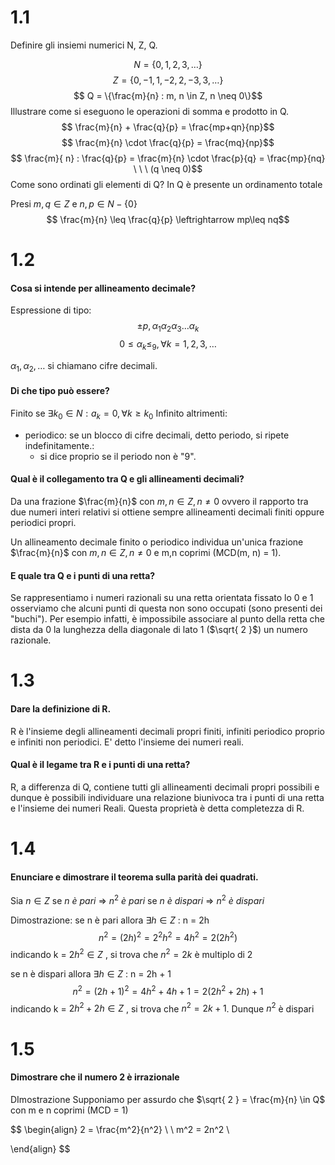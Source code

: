 # 1.1
Definire gli insiemi numerici N, Z, Q. 

$$ N = \{0, 1, 2, 3, \dots\} $$
$$ Z = \{0, -1, 1, -2, 2, -3, 3, \dots\}$$
$$ Q = \{\frac{m}{n} : m, n \in Z, n \neq 0\}$$
Illustrare come si eseguono le operazioni di
somma e prodotto in Q. 
$$ \frac{m}{n} + \frac{q}{p} = \frac{mp+qn}{np}$$
$$ \frac{m}{n} \cdot \frac{q}{p} = \frac{mq}{np}$$
$$ \frac{m}{ n} : \frac{q}{p} = \frac{m}{n} \cdot \frac{p}{q} = \frac{mp}{nq} \ \ \ (q \neq 0)$$
Come sono ordinati gli elementi di Q?
In Q è presente un ordinamento totale

Presi $m, q \in Z$ e $n, p \in N - \{0\}$
$$ \frac{m}{n} \leq \frac{q}{p} \leftrightarrow mp\leq nq$$

# 1.2
#### Cosa si intende per allineamento decimale? 

Espressione di tipo:
$$\pm p,\alpha_{1}\alpha_{2}\alpha_{3}\dots\alpha_{k}$$
$$0 \leq \alpha_{k}\leq_{9}, \forall k=1,2,3,\dots$$

$\alpha_{1},\alpha_{2},\dots$ si chiamano cifre decimali.

#### Di che tipo può essere? 

Finito se $\exists k_{0} \in N : a_{k} = 0, \forall k\geq k_{0}$
Infinito altrimenti:
- periodico: se un blocco di cifre decimali, detto periodo, si ripete indefinitamente.:
	- si dice proprio se il periodo non è "9".



#### Qual è il collegamento tra Q e gli allineamenti decimali? 
Da una frazione $\frac{m}{n}$ con $m,n \in Z, n \neq 0$ ovvero il rapporto tra due numeri interi relativi si ottiene sempre allineamenti decimali finiti oppure periodici propri. 

Un allineamento decimale finito o periodico individua un'unica frazione $\frac{m}{n}$ con $m, n \in Z, n \neq 0$ e m,n coprimi (MCD(m, n) = 1).
#### E quale tra Q e i punti di una retta?
Se rappresentiamo i numeri razionali su una retta orientata fissato lo 0 e 1 osserviamo che alcuni punti di questa non sono occupati (sono presenti dei "buchi"). Per esempio infatti, è impossibile associare al punto della retta che dista da 0 la lunghezza della diagonale di lato 1 
($\sqrt{ 2 }$) un numero razionale. 

# 1.3
#### Dare la definizione di R. 

R è l'insieme degli allineamenti decimali propri finiti, infiniti periodico proprio e infiniti non periodici.
E' detto l'insieme dei numeri reali. 


#### Qual è il legame tra R e i punti di una retta?
R, a differenza di Q, contiene tutti gli allineamenti decimali propri possibili e dunque è possibili individuare una relazione biunivoca tra i punti di una retta e l'insieme dei numeri Reali.
Questa proprietà è detta completezza di R.


# 1.4
#### Enunciare e dimostrare il teorema sulla parità dei quadrati.

Sia $n \in Z$ 
se $n \ è \ pari$ => $n^2 \ è \ pari$
se $n \ è \ dispari$ => $n^2 \ è \ dispari$ 

Dimostrazione:
se n è pari allora $\exists h \in Z$ : n = 2h
$$ n^2 = (2h)^2 = 2^2h^2 = 4h^2 = 2(2h^2) $$
indicando k = $2h^2 \in Z$ , si trova che $n^2 = 2k$ è multiplo di 2


se n è dispari allora $\exists h \in Z$ : n = 2h + 1
$$ n^2 = (2h+1)^2 = 4h^2+4h+1 = 2(2h^2+2h) + 1 $$
	indicando k = $2h^2 + 2h \in Z$ , si trova che $n^2 = 2k + 1$. Dunque $n^2$ è dispari


# 1.5
#### Dimostrare che il numero 2 è irrazionale

DImostrazione
Supponiamo per assurdo che $\sqrt{ 2 } = \frac{m}{n} \in Q$ con m e n coprimi (MCD = 1)

$$
\begin{align}
2 = \frac{m^2}{n^2} \\ \\
m^2 = 2n^2 \\

\end{align}
$$